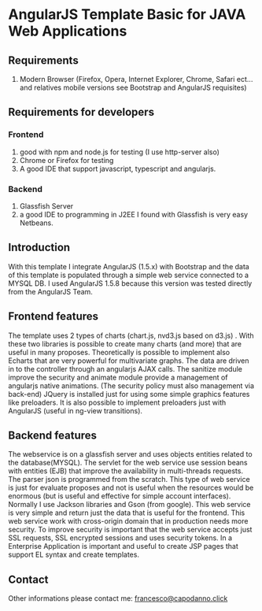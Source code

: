 # AngularJS Template Basic for JAVA Web Applications
## Requirements
1. Modern Browser (Firefox, Opera, Internet Explorer, Chrome, Safari ect... and relatives mobile versions see Bootstrap and AngularJS requisites)

## Requirements for developers
### Frontend
1. good with npm and node.js for testing (I use http-server also)
2. Chrome or Firefox for testing
3. A good IDE that support javascript, typescript and angularjs.
### Backend
1. Glassfish Server
2. a good IDE to programming in J2EE I found with Glassfish is very easy Netbeans.

## Introduction
With this template I integrate AngularJS (1.5.x) with Bootstrap and the data of this template is populated through a simple web service connected to a MYSQL DB.
I used AngularJS 1.5.8 because this version was tested directly from the AngularJS Team.

## Frontend features
The template uses 2 types of charts (chart.js, nvd3.js based on d3.js) . With these two libraries is possible to create many charts (and more) that are useful in many proposes.
Theoretically is possible to implement also Echarts that are very powerful for multivariate graphs.
The data are driven in to the controller through an angularjs AJAX calls. 
The sanitize module improve the security and animate module provide a management of angularjs native animations. (The security policy must also management via back-end)
JQuery is installed just for using some simple graphics features like preloaders. It is also possible to implement preloaders just with AngularJS (useful in ng-view transitions).

## Backend features
The webservice is on a glassfish server and uses objects entities related to the database(MYSQL). 
The servlet for the web service use session beans with entities (EJB) that improve the availability in multi-threads requests.
The parser json is programmed from the scratch. This type of web service is just for evaluate proposes and not is useful when the resources would be enormous (but is useful and effective for simple account interfaces). 
Normally I use Jackson libraries and Gson (from google).
This web service is very simple and return just the data that is useful for the frontend. This web service work with cross-origin domain that in production needs more security.
To improve security is important that the web service accepts just SSL requests, SSL encrypted sessions and uses security tokens.
In a Enterprise Application is important and useful to create JSP pages that support EL syntax and create templates.

## Contact
Other informations please contact me: francesco@capodanno.click
